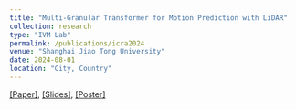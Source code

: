 ```yaml
---
title: "Multi-Granular Transformer for Motion Prediction with LiDAR"
collection: research
type: "IVM Lab"
permalink: /publications/icra2024
venue: "Shanghai Jiao Tong University"
date: 2024-08-01
location: "City, Country"
---
```


[[Paper]](https://arxiv.org/pdf/2312.02409),
[[Slides]](http://alexxiao95.github.io/publications/icra/icra_slides.pdf),
[[Poster]](http://alexxiao95.github.io/publications/icra/icra_poster.pdf)